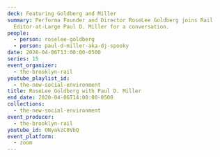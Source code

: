 ```yaml
---
deck: Featuring Goldberg and Miller
summary: Performa Founder and Director RoseLee Goldberg joins Rail
  Editor-at-Large Paul D. Miller for a conversation.
people:
  - person: roselee-goldberg
  - person: paul-d-miller-aka-dj-spooky
date: 2020-04-06T13:00:00-0500
series: 15
event_organizer:
  - the-brooklyn-rail
youtube_playlist_id:
  - the-new-social-environment
title: RoseLee Goldberg with Paul D. Miller
end_date: 2020-04-06T14:00:00-0500
collections:
  - the-new-social-environment
event_producer:
  - the-brooklyn-rail
youtube_id: ONyakzC0VbQ
event_platform:
  - zoom
---
```

